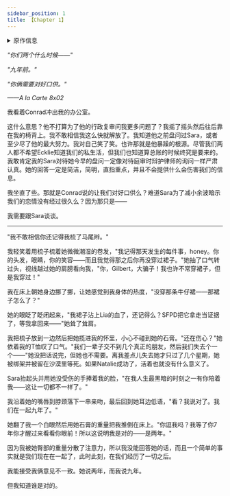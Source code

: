 ```yaml
---
sidebar_position: 1
title: 【Chapter 1】
---
```


<details>
<summary>原作信息</summary>
作者：strwbrygrl77

[原贴地址](https://www.fanfiction.net/s/14016281/30/Then-I-saw-her-face)
</details>

*"你们两个什么时候——"*

*"九年前。"*

*"你俩需要对好口供。"*

*——A la Carte  8x02*

我看着Conrad冲出我的办公室。

这什么意思？他不打算为了他的行政复审问我更多问题了？我摇了摇头然后往后靠在我的椅背上。我不敢相信我这么快就解放了。我知道他之前盘问过Sara，或者至少尽了他的最大努力。我对自己笑了笑。也许那就是他暴躁的根源。尽管我们两人都不希望Ecklie知道我们的私生活，但我们也知道算总账的时候终究是要来的。我敢肯定我的Sara对待她今早的盘问一定像对待庭审时辩护律师的询问一样严肃认真。她的回答一定是简洁，简明，直指重点，并且不会提供什么会伤害我们的信息。

我坐直了些。那就是Conrad说的让我们对好口供么？难道Sara为了减小余波暗示我们的恋情没有经过很久么？因为那只是——

我需要跟Sara谈谈。

________________________________________

"我不敢相信你还记得我梳了马尾辫。"

我轻笑着用梳子梳着她微微潮湿的卷发，"我记得那天发生的每件事，honey。你的头发，眼睛，你的笑容——而且我觉得那之后你再没穿过裙子。"她抽了口气转过头，视线越过她的肩膀看向我，"你，Gilbert，大骗子！我也许不常穿裙子，但是我穿过！"

我在床上朝她身边挪了挪，让她感觉到我身体的热度，"没穿那条牛仔裙——那裙子怎么了？"

她的眼眨了眨闭起来，"我裙子沾上Lia的血了，还记得么？SFPD把它拿走当证据了，等我拿回来——"她耸了耸肩。

我把梳子放到一边然后把她揽进我的怀里，小心不碰到她的石膏。"还在伤心？"她依着我的T恤叹了口气。"我们一辈子交不到几个真正的朋友，然后我们失去个一个——"她没把话说完，但她也不需要。离我差点儿失去她才只过了几个星期，她被绑架并被留在沙漠里等死。如果Natalie成功了，活着也就没有什么意义了。

Sara抬起头并用她没受伤的手捧着我的脸，"在我人生最黑暗的时刻之一有你陪着我——这让一切都不一样了。"

我沿着她的嘴唇到脖颈落下一串亲吻，最后回到她耳边低语，"看？我说对了。我们在一起九年了。"

她翻了我一个白眼然后用她石膏的重量把我推倒在床上。"你逗我吗？我等了你7年你才醒过来看看你眼前！所以这说明我是对的——是两年。"

因为我被她臀部的重量分散了注意力，所以我没能回答她的话，而且一个简单的事实就是我们现在在一起了，此时此刻，在我们经历了一切之后。

我能接受我俩意见不一致。她说两年，而我说九年。

但我知道谁是对的。
